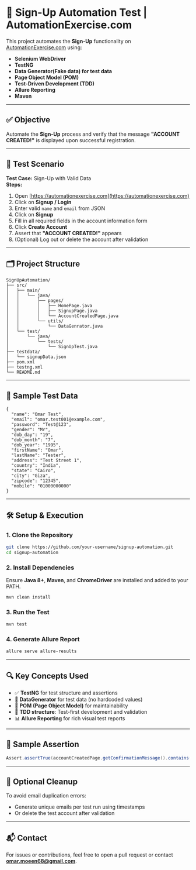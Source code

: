 # 🚀 Sign-Up Automation Test | AutomationExercise.com

This project automates the **Sign-Up** functionality on [AutomationExercise.com](https://automationexercise.com) using:
- **Selenium WebDriver**
- **TestNG**
- **Data Generator(Fake data) for test data**
- **Page Object Model (POM)**
- **Test-Driven Development (TDD)**
- **Allure Reporting**
- **Maven**

---

## ✅ Objective

Automate the **Sign-Up** process and verify that the message **"ACCOUNT CREATED!"** is displayed upon successful registration.

---

## 🧪 Test Scenario

**Test Case:** Sign-Up with Valid Data  
**Steps:**
1. Open [https://automationexercise.com](https://automationexercise.com)
2. Click on **Signup / Login**
3. Enter valid `name` and `email` from JSON
4. Click on **Signup**
5. Fill in all required fields in the account information form
6. Click **Create Account**
7. Assert that **"ACCOUNT CREATED!"** appears
8. (Optional) Log out or delete the account after validation

---

## 🗂 Project Structure

```
SignUpAutomation/
├── src/
│   ├── main/
│   │   └── java/
│   │       ├── pages/                  
│   │       │   ├── HomePage.java
│   │       │   ├── SignupPage.java
│   │       │   └── AccountCreatedPage.java
│   │       └── utils/
│   │           └── DataGenrator.java
│   └── test/
│       └── java/
│           └── tests/
│               └── SignUpTest.java
├── testdata/
│   └── signupData.json
├── pom.xml
├── testng.xml
└── README.md
```

---

## 🧾 Sample Test Data

```Data Generator
{
  "name": "Omar Test",
  "email": "omar.test001@example.com",
  "password": "Test@123",
  "gender": "Mr",
  "dob_day": "19",
  "dob_month": "7",
  "dob_year": "1995",
  "firstName": "Omar",
  "lastName": "Tester",
  "address": "Test Street 1",
  "country": "India",
  "state": "Cairo",
  "city": "Giza",
  "zipcode": "12345",
  "mobile": "01000000000"
}
```

---

## 🛠️ Setup & Execution

### 1. Clone the Repository
```bash
git clone https://github.com/your-username/signup-automation.git
cd signup-automation
```

### 2. Install Dependencies
Ensure **Java 8+**, **Maven**, and **ChromeDriver** are installed and added to your PATH.

```bash
mvn clean install
```

### 3. Run the Test
```bash
mvn test
```

### 4. Generate Allure Report
```bash
allure serve allure-results
```

---

## 🔍 Key Concepts Used

- ✅ **TestNG** for test structure and assertions
- 📄 **DataGenerator** for test data (no hardcoded values)
- 🧱 **POM (Page Object Model)** for maintainability
- 🧪 **TDD structure**: Test-first development and validation
- 📊 **Allure Reporting** for rich visual test reports

---

## 📸 Sample Assertion

```java
Assert.assertTrue(accountCreatedPage.getConfirmationMessage().contains("ACCOUNT CREATED!"));
```

---

## 🧼 Optional Cleanup

To avoid email duplication errors:
- Generate unique emails per test run using timestamps
- Or delete the test account after validation

---

## 📬 Contact

For issues or contributions, feel free to open a pull request or contact **omar.moeen68@gmail.com**.

